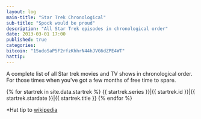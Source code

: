 ```yaml
---
layout: log
main-title: "Star Trek Chronological"
sub-title: "Spock would be proud"
description: "All Star Trek episodes in chronological order"
date: 2013-03-01 17:00
published: true
categories: 
bitcoin: "1SudoSaP5F2rfzKhhrN44hJVG6dZPE4WT"
hattip: 
---
```


A complete list of all Star trek movies and TV shows in chronological order. For those times when you've got a few months of free time to spare.

{% for startrek in site.data.startrek %}
{{ startrek.series }}|{{ startrek.id }}|{{ startrek.stardate }}|{{ startrek.title }}
{% endfor %}

*Hat tip to [wikipedia](https://en.wikipedia.org/wiki/List_of_Star_Trek_episodes)
